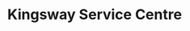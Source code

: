 ---
title: "Kingsway Service Centre"
url: /kitchener/kingsway-service-centre/
shop: Autowerkstatt
---